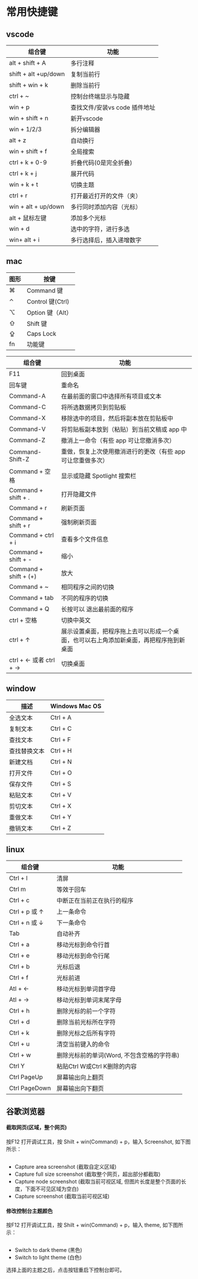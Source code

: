# 常用快捷键

## vscode

|组合键|	功能|
|  ----  | ----  |
| alt + shift + A | 多行注释 |
| shift + alt +up/down | 复制当前行 |
| shift + win + k | 删除当前行 |
| ctrl + ~ | 控制台终端显示与隐藏 |
| win + p | 查找文件/安装vs code 插件地址 |
| win + shift + n | 新开vscode |
| win + 1/2/3 | 拆分编辑器 |
| alt + z | 自动换行 |
| win + shift + f | 全局搜索 |
| ctrl + k + 0-9 | 折叠代码(0是完全折叠) |
| ctrl + k + j | 展开代码 |
| win + k + t | 切换主题 |
| ctrl + r | 打开最近打开的文件（夹） |
| win + alt + up/down | 多行同时添加内容（光标） |
| alt + 鼠标左键 | 添加多个光标 |
| win + d | 选中的字符，进行多选 |
| win+ alt + i | 多行选择后，插入递增数字 |
## mac

|图形|	按键|
|  ----  | ----  |
|⌘|	Command 键|
|⌃|	Control 键(Ctrl)|
|⌥|	Option 键（Alt）|
|⇧|	Shift 键|
|⇪|	Caps Lock|
|fn|	功能键|

|组合键|	功能| 
|  ----  | ----  |
| F11 | 回到桌面 |
| 回车键 | 重命名 |
| Command-A |	在最前面的窗口中选择所有项目或文本|
| Command-C |	将所选数据拷贝到剪贴板|
| Command-X |	移除选中的项目，然后将副本放在剪贴板中|
| Command-V |	将剪贴板副本放到（粘贴）到当前文稿或 app 中|
| Command-Z |	撤消上一命令（有些 app 可让您撤消多次）|
| Command-Shift-Z |	重做，恢复上次使用撤消进行的更改（有些 app 可让您重做多次）|
| Command + 空格  | 显示或隐藏 Spotlight 搜索栏 |
| Command + shift + . | 打开隐藏文件 |
| Command + r | 刷新页面 |
| Command + shift + r  | 强制刷新页面 |
| Command + ctrl + i | 查看多个文件信息 |
| Command + shift + -  | 缩小 |
| Command + shift + (+)  | 放大 |
| Command + ~  | 相同程序之间的切换 |
| Command + tab  | 不同的程序的切换 |
| Command + Q  | 长按可以 退出最前面的程序 |
| ctrl + 空格 | 切换中英文 |
| ctrl + ↑  | 展示设置桌面，把程序拖上去可以形成一个桌面，也可以右上角添加新桌面，再把程序拖到新桌面 |
| ctrl + ← 或者   ctrl + →   | 切换桌面 |
## window

|描述|	Windows	Mac OS|
|  ----  | ----  |
|全选文本|	Ctrl + A|	Cmd + A|
|复制文本|	Ctrl + C|	Cmd + C|
|查找文本|	Ctrl + F|	Cmd + F|
|查找替换文本|	Ctrl + H|	Cmd + F|
|新建文档|	Ctrl + N|	Cmd + N|
|打开文件|	Ctrl + O|	Cmd + O|
|保存文件|	Ctrl + S|	Cmd + S|
|粘贴文本|	Ctrl + V|	Cmd + V|
|剪切文本|	Ctrl + X|	Cmd + X|
|重做文本|	Ctrl + Y|	Shift + Cmd + Z|
|撤销文本|	Ctrl + Z|	Cmd + Z|
## linux

|组合键|	功能|
|  ----  | ----  |
|  Ctrl + l  | 清屏  |
|  Ctrl m  | 等效于回车  |
|  Ctrl + c  | 中断正在当前正在执行的程序  |
|  Ctrl + p 或 ↑ | 上一条命令  |
|  Ctrl + n 或 ↓ | 下一条命令  |
|  Tab  | 自动补齐  |
|  Ctrl + a  | 移动光标到命令行首  |
|  Ctrl + e  | 移动光标到命令行尾  |
|  Ctrl + b  | 光标后退  |
|  Ctrl + f  | 光标前进  |
|  Atl + ←  | 移动光标到单词首字母 |
|  Atl + →  | 移动光标到单词末尾字母 |
|  Ctrl + h | 删除光标的前一个字符 |
|  Ctrl + d | 删除当前光标所在字符 |
|  Ctrl + k | 删除光标之后所有字符 |
|  Ctrl + u | 清空当前键入的命令 |
|  Ctrl + w | 删除光标前的单词(Word, 不包含空格的字符串) |
|  Ctrl Y | 粘贴Ctrl W或Ctrl K删除的内容 |
|  Ctrl PageUp | 屏幕输出向上翻页 |
|  Ctrl PageDown | 屏幕输出向下翻页 |
## 谷歌浏览器
#### 截取网页(区域，整个网页)

按F12 打开调试工具，按 Shilt + win(Command) + p，输入 Screenshot, 如下图所示：

<img class="zoom-custom-imgs" :src="$withBase('/assets/img/screenshot.png')">

- Capture area screenshot      (截取自定义区域)
- Capture full size screenshot (截取整个网页，超出部分都截取)
- Capture node screenshot      (截取当前可视区域, 但图片长度是整个页面的长度，下面不可见区域为空白)
- Capture screenshot           (截取当前可视区域)
#### 修改控制台主题颜色

按F12 打开调试工具，按 Shilt + win(Command) + p，输入 theme, 如下图所示：

<img class="zoom-custom-imgs" :src="$withBase('/assets/img/theme.png')">

- Switch to dark theme (黑色)
- Switch to light theme (白色)

选择上面的主题之后，点击按钮重启下控制台即可。

<img class="zoom-custom-imgs" :src="$withBase('/assets/img/theme2.png')">


